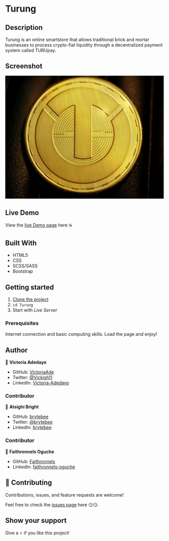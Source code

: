 # Turung

## Description

Turung is an online smartstore that allows traditional brick and mortar businesses to process crypto-fiat liquidity through a decentralized payment system called TURUpay.

## Screenshot

![Turung Coin](./assets/images/gold-circle.jpg)

## Live Demo

View the [live Demo page](http://www.turung.io/) here ☕

## Built With

- HTML5
- CSS
- SCSS/SASS
- Bootstrap

## Getting started

1. [Clone the project](https://github.com/VictoriaAde/Turung.git)
2. `cd Turung`
3. Start with _Live Server_

### Prerequisites

Internet connection and basic computing skills.
Load the page and enjoy!

## Author

👤 **Victoria Adedayo**

- GitHub: [VictoriaAde](https://github.com/VictoriaAde)
- Twitter: [@Vickish11](https://twitter.com/Vickish11)
- LinkedIn: [Victoria-Adedayo](https://www.linkedin.com/in/victoria-adedayo)

### Contributor

👤 **Atsighi Bright**

- GitHub: [brytebee](https://github.com/brytebee)
- Twitter: [@brytebee](https://twitter.com/brytebee)
- LinkedIn: [brytebee](https://www.linkedin.com/in/brytebee/)

### Contributor

👤 **Faithronnels Oguche**

- GitHub: [Faithronnels](https://github.com/faithronnels)
- LinkedIn: [faithronnels-oguche](https://www.linkedin.com/in/faithronnels-oguche-6113b7153/)

## 🤝 Contributing

Contributions, issues, and feature requests are welcome!

Feel free to check the [issues page](https://github.com/VictoriaAde/Turung/issues) here 😏😏.

## Show your support

Give a ⭐️ if you like this project!
